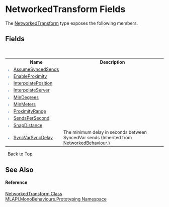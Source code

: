 # NetworkedTransform Fields
 

The <a href="T_MLAPI_MonoBehaviours_Prototyping_NetworkedTransform">NetworkedTransform</a> type exposes the following members.


## Fields
&nbsp;<table><tr><th></th><th>Name</th><th>Description</th></tr><tr><td>![Public field](media/pubfield.gif "Public field")</td><td><a href="F_MLAPI_MonoBehaviours_Prototyping_NetworkedTransform_AssumeSyncedSends">AssumeSyncedSends</a></td><td /></tr><tr><td>![Public field](media/pubfield.gif "Public field")</td><td><a href="F_MLAPI_MonoBehaviours_Prototyping_NetworkedTransform_EnableProximity">EnableProximity</a></td><td /></tr><tr><td>![Public field](media/pubfield.gif "Public field")</td><td><a href="F_MLAPI_MonoBehaviours_Prototyping_NetworkedTransform_InterpolatePosition">InterpolatePosition</a></td><td /></tr><tr><td>![Public field](media/pubfield.gif "Public field")</td><td><a href="F_MLAPI_MonoBehaviours_Prototyping_NetworkedTransform_InterpolateServer">InterpolateServer</a></td><td /></tr><tr><td>![Public field](media/pubfield.gif "Public field")</td><td><a href="F_MLAPI_MonoBehaviours_Prototyping_NetworkedTransform_MinDegrees">MinDegrees</a></td><td /></tr><tr><td>![Public field](media/pubfield.gif "Public field")</td><td><a href="F_MLAPI_MonoBehaviours_Prototyping_NetworkedTransform_MinMeters">MinMeters</a></td><td /></tr><tr><td>![Public field](media/pubfield.gif "Public field")</td><td><a href="F_MLAPI_MonoBehaviours_Prototyping_NetworkedTransform_ProximityRange">ProximityRange</a></td><td /></tr><tr><td>![Public field](media/pubfield.gif "Public field")</td><td><a href="F_MLAPI_MonoBehaviours_Prototyping_NetworkedTransform_SendsPerSecond">SendsPerSecond</a></td><td /></tr><tr><td>![Public field](media/pubfield.gif "Public field")</td><td><a href="F_MLAPI_MonoBehaviours_Prototyping_NetworkedTransform_SnapDistance">SnapDistance</a></td><td /></tr><tr><td>![Public field](media/pubfield.gif "Public field")</td><td><a href="F_MLAPI_NetworkedBehaviour_SyncVarSyncDelay">SyncVarSyncDelay</a></td><td>
The minimum delay in seconds between SyncedVar sends
 (Inherited from <a href="T_MLAPI_NetworkedBehaviour">NetworkedBehaviour</a>.)</td></tr></table>&nbsp;
<a href="#networkedtransform-fields">Back to Top</a>

## See Also


#### Reference
<a href="T_MLAPI_MonoBehaviours_Prototyping_NetworkedTransform">NetworkedTransform Class</a><br /><a href="N_MLAPI_MonoBehaviours_Prototyping">MLAPI.MonoBehaviours.Prototyping Namespace</a><br />